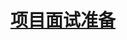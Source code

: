 # [项目面试准备](https://gitee.com/dev-edu/job-special/blob/main/03.%20%E9%A1%B9%E7%9B%AE%E5%87%86%E5%A4%87/01.%20%E5%A6%82%E4%BD%95%E5%87%86%E5%A4%87%E9%A1%B9%E7%9B%AE%E9%9D%A2%E8%AF%95/%E8%AF%BE%E4%BB%B6.md)
